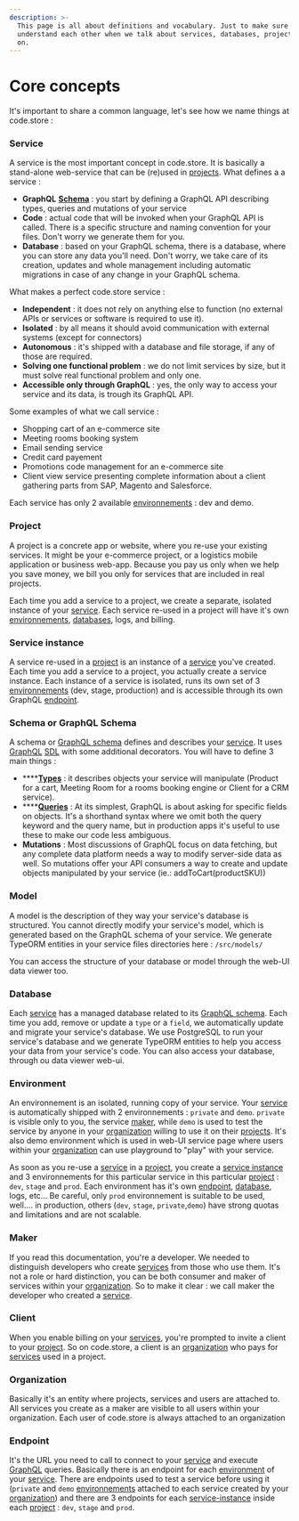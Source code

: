 ```yaml
---
description: >-
  This page is all about definitions and vocabulary. Just to make sure we
  understand each other when we talk about services, databases, projects, and so
  on.
---
```


# Core concepts

It's important to share a common language, let's see how we name things at code.store :  

### Service

A service is the most important concept in code.store. It is basically a stand-alone web-service that can be \(re\)used in [projects](getting-started.md#project). What defines a a service : 

* **GraphQL** [**Schema**](getting-started.md#schema-or-graphql-schema) : you start by defining a GraphQL API describing types, queries and mutations of your service
* **Code** : actual code that will be invoked when your GraphQL API is called. There is a specific structure and naming convention for your files. Don't worry we generate them for you.
* **Database** : based on your GraphQL schema, there is a database, where you can store any data you'll need. Don't worry, we take care of its creation, updates and whole management including automatic migrations in case of any change in your GraphQL schema.

What makes a perfect code.store service :

* **Independent** : it does not rely on anything else to function \(no external APIs or services or software is required to use it\).
* **Isolated** : by all means it should avoid communication with external systems \(except for connectors\)
* **Autonomous** : it's shipped with a database and file storage, if any of those are required.
* **Solving one functional problem** : we do not limit services by size, but it must solve real functional problem and only one. 
* **Accessible only through GraphQL**  : yes, the only way to access your service and its data, is trough its GraphQL API. 

Some examples of what we call service : 

* Shopping cart of an e-commerce site
* Meeting rooms booking system  
* Email sending service
* Credit card payement
* Promotions code management for an e-commerce site
* Client view service presenting complete information about a client gathering parts from SAP, Magento and Salesforce.

Each service has only 2 available [environnements](getting-started.md#environment) : dev and demo. 

### Project

A project is a concrete app or website, where you re-use your existing services. It might be your e-commerce project, or a logistics mobile application or business web-app. Because you pay us only when we help you save money, we bill you only for services that are included in real projects. 

Each time you add a service to a project, we create a separate, isolated instance of your [service](getting-started.md#service). Each service re-used in a project will have it's own [environnements](getting-started.md#environment), [databases](getting-started.md#database), logs, and billing. 

### Service instance

A service re-used in a [project](getting-started.md#project) is an instance of a [service](getting-started.md#service) you've created.  Each time you add a service to a project, you actually create a service instance. Each instance of a service is isolated, runs its own set of 3 [environnements](getting-started.md#environment) \(dev, stage, production\) and is accessible through its own GraphQL [endpoint](getting-started.md#endpoint).

### Schema or GraphQL Schema

A schema or [GraphQL schema](graphql-schemas.md) defines and describes your [service](getting-started.md#service). It uses [GraphQL](https://graphql.org/) [SDL](https://graphql.org/learn/schema/) with some additional decorators. You will have to define 3 main things :

* \*\*\*\*[**Types**](graphql-schemas.md#graphql-types) : it describes objects your service will manipulate \(Product for a cart, Meeting Room for a rooms booking engine or Client for a CRM service\).
* \*\*\*\*[**Queries**](graphql-schemas.md#graphql-queries-execution) : At its simplest, GraphQL is about asking for specific fields on objects. It's a shorthand syntax where we omit both the query keyword and the query name, but in production apps it's useful to use these to make our code less ambiguous. 
* **Mutations** : Most discussions of GraphQL focus on data fetching, but any complete data platform needs a way to modify server-side data as well. So mutations offer your API consumers a way to create and update objects manipulated by your service \(ie.: addToCart\(productSKU\)\)

### Model

A model is the description of they way your service's database is structured. You cannot directly modify your service's model, which is generated based on the GraphQL schema of your service. We generate TypeORM entities in your service files directories here :  `/src/models/`

You can access the structure of your database or model through the web-UI data viewer too. 

### Database

Each [service](getting-started.md#service) has a managed database related to its [GraphQL schema](getting-started.md#schema-or-graphql-schema). Each time you add, remove or update a `type` or a `field`, we automatically update and migrate your service's database. We use PostgreSQL to run your service's database and we generate TypeORM entities to help you access your data from your service's code. You can also access your database, through ou data viewer web-ui.

### Environment

An environnement is an isolated, running copy of your service. Your [service](getting-started.md#service) is automatically shipped with 2 environnements : `private` and `demo`.  `private` is visible only to you,  the service [maker](getting-started.md#maker), while `demo` is used to test the service by anyone in your [organization](getting-started.md#organization) willing to use it on their [projects](getting-started.md#project). It's also demo environment which is used in web-UI service page where users within your [organization](getting-started.md#organization) can use playground to "play" with your service.

As soon as you re-use a [service](getting-started.md#service) in a [project](getting-started.md#project), you create a [service instance](getting-started.md#service-instance) and 3 environnements for this particular service in this particular [project](getting-started.md#project) : `dev`, `stage` and `prod`.  Each environment has it's own [endpoint](getting-started.md#endpoint), [database](getting-started.md#database), logs, etc... Be careful, only `prod` environnement is suitable to be used, well.... in production, others \(`dev`, `stage`, `private`,`demo`\) have strong quotas and limitations and are not scalable.

### Maker

If you read this documentation, you're a developer. We needed to distinguish developers who create [services](getting-started.md#service) from those who use them. It's not a role or hard distinction, you can be both consumer and maker of services within your [organization](getting-started.md#organization). So to make it clear : we call maker the developer who created a [service](getting-started.md#service).

### Client

When you enable billing on your [services](getting-started.md#service-instance), you're prompted to invite a client to your [project](getting-started.md#project). So on code.store, a client is an [organization](getting-started.md#organization) who pays for [services](getting-started.md#service-instance) used in a project.

### Organization

Basically it's an entity where projects, services and users are attached to. All services you create as a maker are visible to all users within your organization. Each user of code.store is always attached to an organization

### Endpoint

It's the URL you need to call to connect to your [service](getting-started.md#service) and execute [GraphQL](graphql-schemas.md#what-is-graphql) queries. Basically there is an endpoint for each [environment](getting-started.md#environment) of your [service](getting-started.md#service). There are endpoints used to test a service before using it \(`private` and `demo` [environnements](getting-started.md#environment) attached to each service created by your [organization](getting-started.md#organization)\) and there are 3 endpoints  for each [service-instance](getting-started.md#service-instance) inside each [project](getting-started.md#project) : `dev`, `stage` and `prod`.







